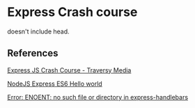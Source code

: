 # Express Crash course

doesn't include head.

## References

[Express JS Crash Course - Traversy Media](https://www.youtube.com/watch?v=L72fhGm1tfE)

[NodeJS Express ES6 Hello world](https://github.com/500tech/nodejs-express-es6)

[Error: ENOENT: no such file or directory in express-handlebars](https://stackoverflow.com/questions/56810751/error-enoent-no-such-file-or-directory-in-express-handlebars)